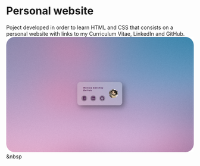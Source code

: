 # Personal website
Poject developed in order to learn HTML and CSS that consists on a personal website with links to my Curriculum Vitae, LinkedIn and GitHub.
![A test image](/files/preview.png)  &nbsp  
